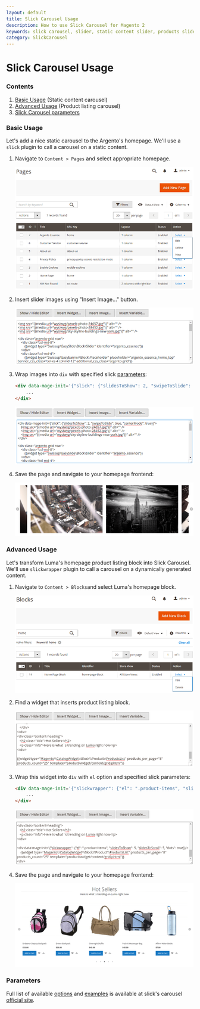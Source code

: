 ```yaml
---
layout: default
title: Slick Carousel Usage
description: How to use Slick Carousel for Magento 2
keywords: slick carousel, slider, static content slider, products slider, products carousel
category: SlickCarousel
---
```


# Slick Carousel Usage

### Contents

 1. [Basic Usage](#basic-usage) (Static content carousel)
 2. [Advanced Usage](#advanced-usage) (Product listing carousel)
 3. [Slick Carousel parameters](#parameters)

### Basic Usage

Let's add a nice static carousel to the Argento's homepage. We'll use a `slick`
plugin to call a carousel on a static content.


 1. Navigate to `Content > Pages` and select appropriate homepage.

    ![Pages grid](/images/m2/slick-carousel/usage/basic/pages-grid.png)

 2. Insert slider images using "Insert Image..." button.

    ![Homepage content with slides](/images/m2/slick-carousel/usage/basic/homepage-content-slides.png)

 3. Wrap images into `div` with specified slick [parameters](#parameters):

    ```html
    <div data-mage-init='{"slick": {"slidesToShow": 2, "swipeToSlide": true, "centerMode": true}}'>
        ...
    </div>
    ```

    ![Homepage conent with slider](/images/m2/slick-carousel/usage/basic/homepage-content-slider.png)

 4. Save the page and navigate to your homepage frontend:

    ![Basic Carousel at the homepage](/images/m2/slick-carousel/usage/basic/2slides-center-mode.png)

### Advanced Usage

Let's transform Luma's homepage product listing block into Slick Carousel.
We'll use `slickwrapper` plugin to call a carousel on a dynamically generated
content.

 1. Navigate to `Content > Blocks`and select Luma's homepage block.

    ![Block's grid](/images/m2/slick-carousel/usage/advanced/blocks-grid.png)

 2. Find a widget that inserts product listing block.

    ![Product listing widget](/images/m2/slick-carousel/usage/advanced/product-listing-widget.png)

 3. Wrap this widget into `div` with `el` option and specified slick parameters:

    ```html
    <div data-mage-init='{"slickwrapper": {"el": ".product-items", "slidesToShow": 5, "slidesToScroll": 5, "dots": true}}'>
        ...
    </div>
    ```

    ![Product listing widget wrapped with slider](/images/m2/slick-carousel/usage/advanced/product-listing-widget-slider.png)

 4. Save the page and navigate to your homepage frontend:

    ![Product listing carousel](/images/m2/slick-carousel/usage/advanced/product-listing-carousel.png)

### Parameters

Full list of available [options][slick_options] and [examples][slick_examples]
is available at slick's carousel [official site][slick_site].

[slick_site]: http://kenwheeler.github.io/slick/
[slick_options]: http://kenwheeler.github.io/slick/#settings
[slick_examples]: http://kenwheeler.github.io/slick/#demos
